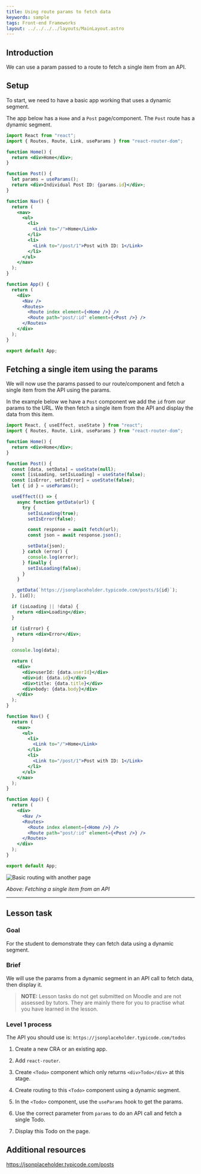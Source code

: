 ```yaml
---
title: Using route params to fetch data
keywords: sample
tags: Front-end Frameworks
layout: ../../../../layouts/MainLayout.astro
---
```


## Introduction

We can use a param passed to a route to fetch a single item from an API.

## Setup

To start, we need to have a basic app working that uses a dynamic segment.

The app below has a `Home` and a `Post` page/component. The `Post` route has a dynamic segment.

```jsx
import React from "react";
import { Routes, Route, Link, useParams } from "react-router-dom";

function Home() {
  return <div>Home</div>;
}

function Post() {
  let params = useParams();
  return <div>Individual Post ID: {params.id}</div>;
}

function Nav() {
  return (
    <nav>
      <ul>
        <li>
          <Link to="/">Home</Link>
        </li>
        <li>
          <Link to="/post/1">Post with ID: 1</Link>
        </li>
      </ul>
    </nav>
  );
}

function App() {
  return (
    <div>
      <Nav />
      <Routes>
        <Route index element={<Home />} />
        <Route path="post/:id" element={<Post />} />
      </Routes>
    </div>
  );
}

export default App;
```

## Fetching a single item using the params

We will now use the params passed to our route/component and fetch a single item from the API using the params.

In the example below we have a `Post` component we add the `id` from our params to the URL. We then fetch a single item from the API and display the data from this item.

```jsx
import React, { useEffect, useState } from "react";
import { Routes, Route, Link, useParams } from "react-router-dom";

function Home() {
  return <div>Home</div>;
}

function Post() {
  const [data, setData] = useState(null);
  const [isLoading, setIsLoading] = useState(false);
  const [isError, setIsError] = useState(false);
  let { id } = useParams();

  useEffect(() => {
    async function getData(url) {
      try {
        setIsLoading(true);
        setIsError(false);

        const response = await fetch(url);
        const json = await response.json();

        setData(json);
      } catch (error) {
        console.log(error);
      } finally {
        setIsLoading(false);
      }
    }

    getData(`https://jsonplaceholder.typicode.com/posts/${id}`);
  }, [id]);

  if (isLoading || !data) {
    return <div>Loading</div>;
  }

  if (isError) {
    return <div>Error</div>;
  }

  console.log(data);

  return (
    <div>
      <div>userId: {data.userId}</div>
      <div>id: {data.id}</div>
      <div>title: {data.title}</div>
      <div>body: {data.body}</div>
    </div>
  );
}

function Nav() {
  return (
    <nav>
      <ul>
        <li>
          <Link to="/">Home</Link>
        </li>
        <li>
          <Link to="/post/1">Post with ID: 1</Link>
        </li>
      </ul>
    </nav>
  );
}

function App() {
  return (
    <div>
      <Nav />
      <Routes>
        <Route index element={<Home />} />
        <Route path="post/:id" element={<Post />} />
      </Routes>
    </div>
  );
}

export default App;
```

![Basic routing with another page](../images/front-end-frameworks/module-4/react-router-dynamic-segment.png)

_Above: Fetching a single item from an API_

<hr>

## Lesson task

### Goal

For the student to demonstrate they can fetch data using a dynamic segment.

### Brief

We will use the params from a dynamic segment in an API call to fetch data, then display it.

> <b>NOTE:</b> Lesson tasks do not get submitted on Moodle and are not assessed by tutors. They are mainly there for you to practise what you have learned in the lesson.

### Level 1 process

The API you should use is: `https://jsonplaceholder.typicode.com/todos`

1. Create a new CRA or an existing app.

2. Add `react-router`.

3. Create `<Todo>` component which only returns `<div>Todo</div>` at this stage.

4. Create routing to this `<Todo>` component using a dynamic segment.

5. In the `<Todo>` component, use the `useParams` hook to get the params.

6. Use the correct parameter from `params` to do an API call and fetch a single Todo.

7. Display this Todo on the page.

## Additional resources

https://jsonplaceholder.typicode.com/posts
